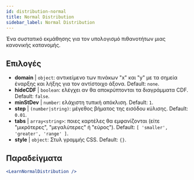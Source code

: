 ```yaml
---
id: distribution-normal
title: Normal Distribution
sidebar_label: Normal Distribution
---
```


Ένα συστατικό εκμάθησης για τον υπολογισμό πιθανοτήτων μιας κανονικής κατανομής.

## Επιλογές

* __domain__ | `object`: αντικείμενο των πινάκων "x" και "y" με τα σημεία έναρξης και λήξης για τον αντίστοιχο άξονα. Default: `none`.
* __hideCDF__ | `boolean`: ελέγχει αν θα αποκρύπτονται τα διαγράμματα CDF. Default: `false`.
* __minStDev__ | `number`: ελάχιστη τυπική απόκλιση. Default: `1`.
* __step__ | `(number|string)`: μέγεθος βήματος της εισόδου κύλισης. Default: `0.01`.
* __tabs__ | `array<string>`: ποιες καρτέλες θα εμφανίζονται (είτε "μικρότερες", "μεγαλύτερες" ή "εύρος"). Default: `[
  'smaller',
  'greater',
  'range'
]`.
* __style__ | `object`: Στυλ γραμμής CSS. Default: `{}`.


## Παραδείγματα

```jsx live
<LearnNormalDistribution />
```

